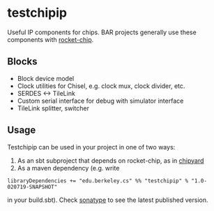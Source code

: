 # testchipip

Useful IP components for chips.
BAR projects generally use these components with [rocket-chip](https://github.com/freechipsproject/rocket-chip).

## Blocks
* Block device model
* Clock utilities for Chisel, e.g. clock mux, clock divider, etc.
* SERDES <-> TileLink
* Custom serial interface for debug with simulator interface
* TileLink splitter, switcher

## Usage
Testchipip can be used in your project in one of two ways:
1) As an sbt subproject that depends on rocket-chip, as in [chipyard](https://github.com/ucb-bar/chipyard/)
2) As a maven dependency (e.g. write

```
libraryDependencies += "edu.berkeley.cs" %% "testchipip" % "1.0-020719-SNAPSHOT"
```
in your build.sbt). Check [sonatype](https://oss.sonatype.org/content/repositories/snapshots/edu/berkeley/cs/testchipip_2.12/) to see the latest published version.

